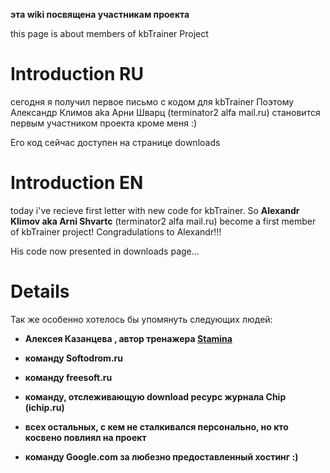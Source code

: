 **эта wiki посвящена участникам проекта**

this page is about members of kbTrainer Project


# Introduction RU #

сегодня я получил первое письмо с кодом для kbTrainer
Поэтому Александр Климов aka Арни Шварц (terminator2 alfa mail.ru) становится первым участником проекта кроме меня :)

Его код сейчас доступен на странице downloads

# Introduction EN #

today i've recieve first letter with new code for kbTrainer.
So **Alexandr Klimov aka Arni Shvartc** (terminator2 alfa mail.ru) become a first member of kbTrainer project!
Congradulations to Alexandr!!!

His code now presented in downloads page...


# Details #

Так же особенно хотелось бы упомянуть следующих людей:

- **Алексея Казанцева , автор тренажера [Stamina](http://stamina.ru)**

- **команду Softodrom.ru**

- **команду freesoft.ru**

- **команду, отслеживающую download ресурс журнала Chip (ichip.ru)**

- **всех остальных, с кем не сталкивался персонально, но кто косвено повлиял на проект**

- **команду Google.com за любезно предоставленный хостинг :)**
